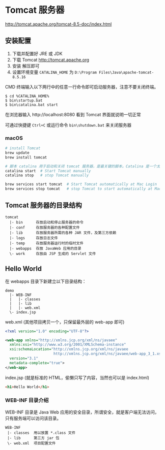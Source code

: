 # Tomcat 服务器

http://tomcat.apache.org/tomcat-8.5-doc/index.html

## 安装配置

1. 下载并配置好 JRE 或 JDK
2. 下载 Tomcat http://tomcat.apache.org
3. 安装 解压即可
4. 设置环境变量 `CATALINA_HOME` 为 `D:\Program Files\Java\apache-tomcat-8.5.16`

CMD 终端输入以下两行中的任意一行命令即可启动服务器，注意不要关闭终端。

```text
$ cd %CATALINA_HOME%
$ bin\startup.bat
$ bin\catalina.bat start
```

在浏览器输入 http://localhost:8080 看到 Tomcat 界面就说明一切正常

可通过快捷键 `Ctrl+C` 或运行命令 `bin\shutdown.bat` 来关闭服务器

### macOS

```bash
# install Tomcat
brew update
brew install tomcat

# 脚本 catalina 用于启动和关闭 tomcat 服务器，是最关键的脚本。Catalina 是一个太平洋小岛的名字
catalina start  # Start Tomcat manually
catalina stop   # stop Tomcat manually

brew services start tomcat  # Start Tomcat automatically at Mac Login
brew services stop tomcat   # stop Tomcat to start automatically at Mac Login
```


## Tomcat 服务器的目录结构

```text
tomcat
  |- bin      存放启动和停止服务器的命令
  |- conf     存放服务器的各种配置文件
  |- lib      存放服务器所需的各种 JAR 文件，及第三方依赖
  |- logs     存放日志文件
  |- temp     存放服务器运行时的临时文件
  |- webapps  存放 JavaWeb 应用的目录
  \- work     存放由 JSP 生成的 Servlet 文件
```



## Hello World

在 webapps 目录下新建立以下目录结构：

```text
demo
  |- WEB-INF
  |   |- classes
  |   |- lib
  |   |- web.xml
  \- index.jsp
```

web.xml (其他项目拷贝一个，只保留最外层的 web-app 即可)

```xml
<?xml version="1.0" encoding="UTF-8"?>

<web-app xmlns="http://xmlns.jcp.org/xml/ns/javaee"
  xmlns:xsi="http://www.w3.org/2001/XMLSchema-instance"
  xsi:schemaLocation="http://xmlns.jcp.org/xml/ns/javaee
                      http://xmlns.jcp.org/xml/ns/javaee/web-app_3_1.xsd"
  version="3.1"
  metadata-complete="true">
</web-app>
```

index.jsp (就是标准的 HTML，偷懒只写了内容，当然也可以是 index.html)

```html
<h1>Hello World</h1>
```

### WEB-INF 目录介绍

WEB-INF 目录是 Java Web 应用的安全目录，所谓安全，就是客户端无法访问，只有服务端可以访问该目录。

```text
WEB-INF
 |- classes  用以放置 *.class 文件
 |- lib      第三方 jar 包
 \- web.xml  项目配置文件
```
